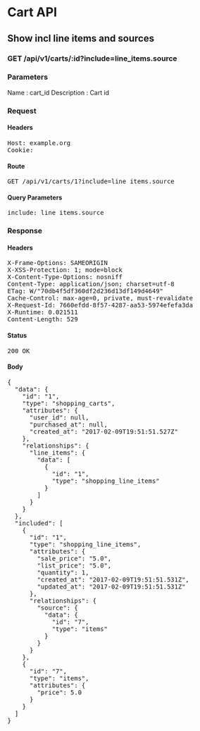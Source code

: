 # Cart API

## Show incl line items and sources

### GET /api/v1/carts/:id?include=line_items.source

### Parameters

Name : cart_id
Description : Cart id

### Request

#### Headers

<pre>Host: example.org
Cookie: </pre>

#### Route

<pre>GET /api/v1/carts/1?include=line_items.source</pre>

#### Query Parameters

<pre>include: line_items.source</pre>

### Response

#### Headers

<pre>X-Frame-Options: SAMEORIGIN
X-XSS-Protection: 1; mode=block
X-Content-Type-Options: nosniff
Content-Type: application/json; charset=utf-8
ETag: W/&quot;70db4f5df360df2d236d13df149d4649&quot;
Cache-Control: max-age=0, private, must-revalidate
X-Request-Id: 7660efdd-8f57-4287-aa53-5974efefa3da
X-Runtime: 0.021511
Content-Length: 529</pre>

#### Status

<pre>200 OK</pre>

#### Body

<pre>{
  "data": {
    "id": "1",
    "type": "shopping_carts",
    "attributes": {
      "user_id": null,
      "purchased_at": null,
      "created_at": "2017-02-09T19:51:51.527Z"
    },
    "relationships": {
      "line_items": {
        "data": [
          {
            "id": "1",
            "type": "shopping_line_items"
          }
        ]
      }
    }
  },
  "included": [
    {
      "id": "1",
      "type": "shopping_line_items",
      "attributes": {
        "sale_price": "5.0",
        "list_price": "5.0",
        "quantity": 1,
        "created_at": "2017-02-09T19:51:51.531Z",
        "updated_at": "2017-02-09T19:51:51.531Z"
      },
      "relationships": {
        "source": {
          "data": {
            "id": "7",
            "type": "items"
          }
        }
      }
    },
    {
      "id": "7",
      "type": "items",
      "attributes": {
        "price": 5.0
      }
    }
  ]
}</pre>
